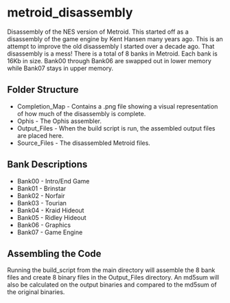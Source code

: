 # metroid_disassembly

Disassembly of the NES version of Metroid. This started off as a disassembly of the game engine by Kent Hansen many years ago.
This is an attempt to improve the old disassembly I started over a decade ago. That disassembly is a mess!
There is a total of 8 banks in Metroid. Each bank is 16Kb in size.
Bank00 through Bank06 are swapped out in lower memory while Bank07 stays in upper memory.

## Folder Structure

* Completion_Map - Contains a .png file showing a visual representation of how much of the disassembly is complete.
* Ophis - The Ophis assembler.
* Output_Files - When the build script is run, the assembled output files are placed here.
* Source_Files - The disassembled Metroid files.

## Bank Descriptions

* Bank00 - Intro/End Game
* Bank01 - Brinstar
* Bank02 - Norfair
* Bank03 - Tourian
* Bank04 - Kraid Hideout
* Bank05 - Ridley Hideout
* Bank06 - Graphics
* Bank07 - Game Engine

## Assembling the Code

Running the build_script from the main directory will assemble the 8 bank files and create 8 binary files in the Output_Files directory.
An md5sum will also be calculated on the output binaries and compared to the md5sum of the original binaries.
